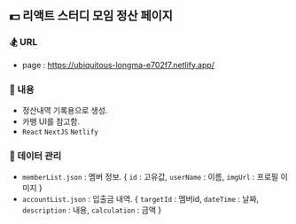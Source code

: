 ## 💵 리액트 스터디 모임 정산 페이지

### 🏂 URL 
- page : https://ubiquitous-longma-e702f7.netlify.app/ 

### 🪬 내용
- 정산내역 기록용으로 생성.
- 카뱅 UI를 참고함.
- `React` `NextJS` `Netlify`

### 🧾 데이터 관리
- `memberList.json` : 멤버 정보. { `id` : 고유값, `userName` : 이름, `imgUrl` : 프로필 이미지 }
- `accountList.json` : 입출금 내역. { `targetId` : 멤버id, `dateTime` : 날짜, `description` : 내용, `calculation` : 금액 }

